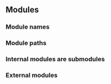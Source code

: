 ## Modules

### Module names


### Module paths



### Internal modules are submodules


### External modules
